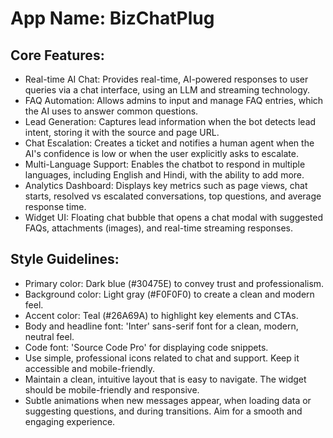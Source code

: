 # **App Name**: BizChatPlug

## Core Features:

- Real-time AI Chat: Provides real-time, AI-powered responses to user queries via a chat interface, using an LLM and streaming technology.
- FAQ Automation: Allows admins to input and manage FAQ entries, which the AI uses to answer common questions.
- Lead Generation: Captures lead information when the bot detects lead intent, storing it with the source and page URL.
- Chat Escalation: Creates a ticket and notifies a human agent when the AI's confidence is low or when the user explicitly asks to escalate.
- Multi-Language Support: Enables the chatbot to respond in multiple languages, including English and Hindi, with the ability to add more.
- Analytics Dashboard: Displays key metrics such as page views, chat starts, resolved vs escalated conversations, top questions, and average response time.
- Widget UI: Floating chat bubble that opens a chat modal with suggested FAQs, attachments (images), and real-time streaming responses.

## Style Guidelines:

- Primary color: Dark blue (#30475E) to convey trust and professionalism.
- Background color: Light gray (#F0F0F0) to create a clean and modern feel.
- Accent color: Teal (#26A69A) to highlight key elements and CTAs.
- Body and headline font: 'Inter' sans-serif font for a clean, modern, neutral feel.
- Code font: 'Source Code Pro' for displaying code snippets.
- Use simple, professional icons related to chat and support. Keep it accessible and mobile-friendly.
- Maintain a clean, intuitive layout that is easy to navigate. The widget should be mobile-friendly and responsive.
- Subtle animations when new messages appear, when loading data or suggesting questions, and during transitions. Aim for a smooth and engaging experience.